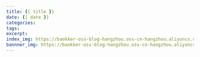 ```yaml
---
title: {{ title }}
date: {{ date }}
categories:
tags: 
excerpt: 
index_img: https://baokker-oss-blog-hangzhou.oss-cn-hangzhou.aliyuncs.com/cdn_for_blog/blog_default_imgs/defaultImages.jpg
bannner_img: https://baokker-oss-blog-hangzhou.oss-cn-hangzhou.aliyuncs.com/cdn_for_blog/blog_default_imgs/defaultImages.jpg
---
```

